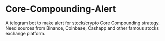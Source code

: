 # Core-Compounding-Alert
A telegram bot to make alert for stock/crypto Core Compounding strategy. Need sources from Binance, Coinbase, Cashapp and other famous stocks exchange platform. 
